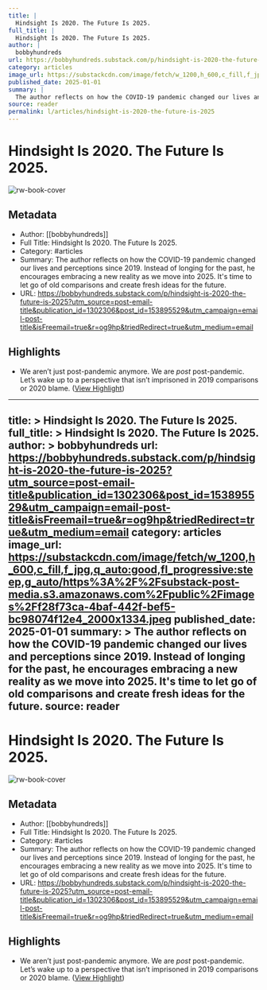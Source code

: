 ```yaml
---
title: |
  Hindsight Is 2020. The Future Is 2025.
full_title: |
  Hindsight Is 2020. The Future Is 2025.
author: |
  bobbyhundreds
url: https://bobbyhundreds.substack.com/p/hindsight-is-2020-the-future-is-2025?utm_source=post-email-title&publication_id=1302306&post_id=153895529&utm_campaign=email-post-title&isFreemail=true&r=og9hp&triedRedirect=true&utm_medium=email
category: articles
image_url: https://substackcdn.com/image/fetch/w_1200,h_600,c_fill,f_jpg,q_auto:good,fl_progressive:steep,g_auto/https%3A%2F%2Fsubstack-post-media.s3.amazonaws.com%2Fpublic%2Fimages%2Ff28f73ca-4baf-442f-bef5-bc98074f12e4_2000x1334.jpeg
published_date: 2025-01-01
summary: |
  The author reflects on how the COVID-19 pandemic changed our lives and perceptions since 2019. Instead of longing for the past, he encourages embracing a new reality as we move into 2025. It's time to let go of old comparisons and create fresh ideas for the future.
source: reader
permalink: l/articles/hindsight-is-2020-the-future-is-2025
---
```

# Hindsight Is 2020. The Future Is 2025.

![rw-book-cover](https://substackcdn.com/image/fetch/w_1200,h_600,c_fill,f_jpg,q_auto:good,fl_progressive:steep,g_auto/https%3A%2F%2Fsubstack-post-media.s3.amazonaws.com%2Fpublic%2Fimages%2Ff28f73ca-4baf-442f-bef5-bc98074f12e4_2000x1334.jpeg)

## Metadata
- Author: [[bobbyhundreds]]
- Full Title: Hindsight Is 2020. The Future Is 2025.
- Category: #articles
- Summary: The author reflects on how the COVID-19 pandemic changed our lives and perceptions since 2019. Instead of longing for the past, he encourages embracing a new reality as we move into 2025. It's time to let go of old comparisons and create fresh ideas for the future.
- URL: https://bobbyhundreds.substack.com/p/hindsight-is-2020-the-future-is-2025?utm_source=post-email-title&publication_id=1302306&post_id=153895529&utm_campaign=email-post-title&isFreemail=true&r=og9hp&triedRedirect=true&utm_medium=email

## Highlights
- We aren’t just post-pandemic anymore. We are *post* post-pandemic. Let’s wake up to a perspective that isn’t imprisoned in 2019 comparisons or 2020 blame. ([View Highlight](https://read.readwise.io/read/01jgh2ca4saax8taww2026drkp))


---
title: >
  Hindsight Is 2020. The Future Is 2025.
full_title: >
  Hindsight Is 2020. The Future Is 2025.
author: >
  bobbyhundreds
url: https://bobbyhundreds.substack.com/p/hindsight-is-2020-the-future-is-2025?utm_source=post-email-title&publication_id=1302306&post_id=153895529&utm_campaign=email-post-title&isFreemail=true&r=og9hp&triedRedirect=true&utm_medium=email
category: articles
image_url: https://substackcdn.com/image/fetch/w_1200,h_600,c_fill,f_jpg,q_auto:good,fl_progressive:steep,g_auto/https%3A%2F%2Fsubstack-post-media.s3.amazonaws.com%2Fpublic%2Fimages%2Ff28f73ca-4baf-442f-bef5-bc98074f12e4_2000x1334.jpeg
published_date: 2025-01-01
summary: >
  The author reflects on how the COVID-19 pandemic changed our lives and perceptions since 2019. Instead of longing for the past, he encourages embracing a new reality as we move into 2025. It's time to let go of old comparisons and create fresh ideas for the future.
source: reader
---
# Hindsight Is 2020. The Future Is 2025.

![rw-book-cover](https://substackcdn.com/image/fetch/w_1200,h_600,c_fill,f_jpg,q_auto:good,fl_progressive:steep,g_auto/https%3A%2F%2Fsubstack-post-media.s3.amazonaws.com%2Fpublic%2Fimages%2Ff28f73ca-4baf-442f-bef5-bc98074f12e4_2000x1334.jpeg)

## Metadata
- Author: [[bobbyhundreds]]
- Full Title: Hindsight Is 2020. The Future Is 2025.
- Category: #articles
- Summary: The author reflects on how the COVID-19 pandemic changed our lives and perceptions since 2019. Instead of longing for the past, he encourages embracing a new reality as we move into 2025. It's time to let go of old comparisons and create fresh ideas for the future.
- URL: https://bobbyhundreds.substack.com/p/hindsight-is-2020-the-future-is-2025?utm_source=post-email-title&publication_id=1302306&post_id=153895529&utm_campaign=email-post-title&isFreemail=true&r=og9hp&triedRedirect=true&utm_medium=email

## Highlights
- We aren’t just post-pandemic anymore. We are *post* post-pandemic. Let’s wake up to a perspective that isn’t imprisoned in 2019 comparisons or 2020 blame. ([View Highlight](https://read.readwise.io/read/01jgh2ca4saax8taww2026drkp))


